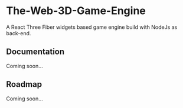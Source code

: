 # The-Web-3D-Game-Engine

A React Three Fiber widgets based game engine build with NodeJs as back-end.

## Documentation

Coming soon...

## Roadmap

Coming soon...
